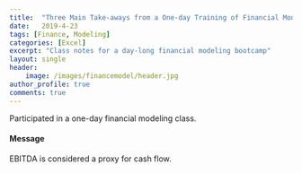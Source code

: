 ```yaml
---
title:  "Three Main Take-aways from a One-day Training of Financial Modeling"
date:   2019-4-23
tags: [Finance, Modeling]
categories: [Excel]
excerpt: "Class notes for a day-long financial modeling bootcamp"
layout: single
header:
    image: /images/financemodel/header.jpg
author_profile: true
comments: true
---
```


Participated in a one-day financial modeling class.


<div class="notice">
    <h4>Message</h4>
    <p>EBITDA is considered a proxy for cash flow.</p>
</div>